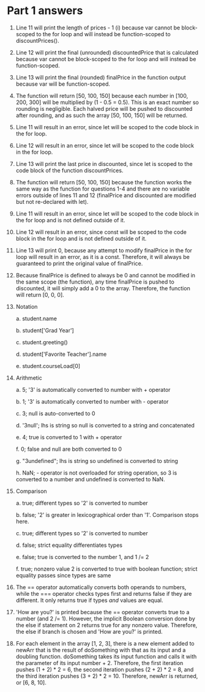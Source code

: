 # Part 1 answers
1. Line 11 will print the length of prices - 1 (i) because var cannot be block-scoped to the for loop and will instead be function-scoped to discountPrices().
2. Line 12 will print the final (unrounded) discountedPrice that is calculated because var cannot be block-scoped to the for loop and will instead be function-scoped.
3. Line 13 will print the final (rounded) finalPrice in the function output because var will be function-scoped.
4. The function will return [50, 100, 150] because each number in [100, 200, 300] will be multiplied by (1 - 0.5 = 0.5). This is an exact number so rounding is negligible. Each halved price will be pushed to discounted after rounding, and as such the array [50, 100, 150] will be returned.
5. Line 11 will result in an error, since let will be scoped to the code block in the for loop.
6. Line 12 will result in an error, since let will be scoped to the code block in the for loop.
7. Line 13 will print the last price in discounted, since let is scoped to the code block of the function discountPrices.
8. The function will return [50, 100, 150] because the function works the same way as the function for questions 1-4 and there are no variable errors outside of lines 11 and 12 (finalPrice and discounted are modified but not re-declared with let).
9. Line 11 will result in an error, since let will be scoped to the code block in the for loop and is not defined outside of it.
10. Line 12 will result in an error, since const will be scoped to the code block in the for loop and is not defined outside of it.
11. Line 13 will print 0, because any attempt to modify finalPrice in the for loop will result in an error, as it is a const. Therefore, it will always be guaranteed to print the original value of finalPrice.
12. Because finalPrice is defined to always be 0 and cannot be modified in the same scope (the function), any time finalPrice is pushed to discounted, it will simply add a 0 to the array. Therefore, the function will return [0, 0, 0].
13. Notation

    a. student.name
    
    b. student['Grad Year']
    
    c. student.greeting()
    
    d. student['Favorite Teacher'].name
    
    e. student.courseLoad[0]
    
14. Arithmetic

    a. 5; '3' is automatically converted to number with + operator
    
    b. 1; '3' is automatically converted to number with - operator
    
    c. 3; null is auto-converted to 0
    
    d. '3null'; lhs is string so null is converted to a string and concatenated
    
    e. 4; true is converted to 1 with + operator
    
    f. 0; false and null are both converted to 0
    
    g. "3undefined"; lhs is string so undefined is converted to string
    
    h. NaN; - operator is not overloaded for string operation, so 3 is converted to a number and undefined is converted to NaN.
    
15. Comparison

    a. true; different types so '2' is converted to number
    
    b. false; '2' is greater in lexicographical order than '1'. Comparison stops here.
    
    c. true; different types so '2' is converted to number
    
    d. false; strict equality differentiates types
    
    e. false; true is converted to the number 1, and 1 /= 2
    
    f. true; nonzero value 2 is converted to true with boolean function; strict equality passes since types are same
    
 16. The == operator automatically converts both operands to numbers, while the === operator checks types first and returns false if they are different. It only returns true if types *and* values are equal.
 
 17. 'How are you?' is printed because the == operator converts true to a number (and 2 /= 1). However, the implicit Boolean conversion done by the else if statement on 2 returns true for any nonzero value. Therefore, the else if branch is chosen and 'How are you?' is printed.
 
 19. For each element in the array [1, 2, 3], there is a new element added to newArr that is the result of doSomething with that as its input and a doubling function. doSomething takes its input function and calls it with the parameter of its input number + 2. Therefore, the first iteration pushes (1 + 2) * 2 = 6, the second iteration pushes (2 + 2) * 2 = 8, and the third iteration pushes (3 + 2) * 2 = 10. Therefore, newArr is returned, or [6, 8, 10].
